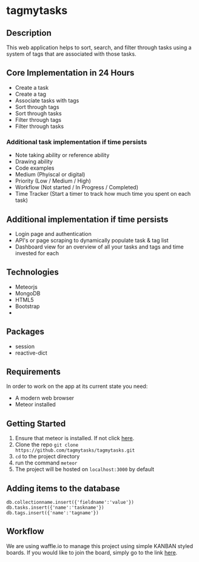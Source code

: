 # tagmytasks

## Description
This web application helps to sort, search, and filter through tasks using a system of tags that are associated with those tasks.

## Core Implementation in 24 Hours
- Create a task
- Create a tag
- Associate tasks with tags
- Sort through tags
- Sort through tasks
- Filter through tags
- Filter through tasks

### Additional task implementation if time persists
- Note taking ability or reference ability
- Drawing ability
- Code examples
- Medium (Phyiscal or digital)
- Priority (Low / Medium / High)
- Workflow (Not started / In Progress / Completed)
- Time Tracker (Start a timer to track how much time you spent on each task)

## Additional implementation if time persists
- Login page and authentication
- API's or page scraping to dynamically populate task & tag list
- Dashboard view for an overview of all your tasks and tags and time invested for each

## Technologies
- Meteorjs
- MongoDB
- HTML5
- Bootstrap
- 
## Packages
- session
- reactive-dict

## Requirements
In order to work on the app at its current state you need:
- A modern web browser
- Meteor installed

## Getting Started
1. Ensure that meteor is installed. If not click [here](https://www.meteor.com/install).
2. Clone the repo `git clone https://github.com/tagmytasks/tagmytasks.git`
3. `cd` to the project directory
4. run the command `meteor`
5. The project will be hosted on `localhost:3000` by default

## Adding items to the database
`db.collectionname.insert({'fieldname':'value'})`
`db.tasks.insert({'name':'taskname'})`
`db.tags.insert({'name':'tagname'})`

## Workflow
We are using waffle.io to manage this project using simple KANBAN styled boards. If you would like to join the board, simply go to the link [here](https://waffle.io/tagmytasks/tagmytasks).
